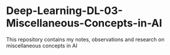 # Deep-Learning-DL-03-Miscellaneous-Concepts-in-AI
This repository contains my notes, observations and research on miscellaneous concepts in AI
